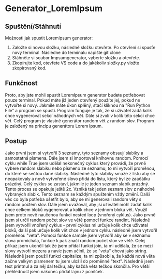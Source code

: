 # Generator_LoremIpsum

## Spuštění/Stáhnutí
Možnosti jak spustit LoremIpsum generator:
1. Založte si novou složku, následně složku otevřete. Po otevření si spusťe nový terminal. Následne do terminalu napište git clone <URL repitory>
2. Stáhněte si soubor Impsumgenerator, vyberte složku a otevřete.
3. Zkopírujte kod, otevřete VS code a do jakékoliv složky.py vložte zkopírovaný kod.
## Funkčnost
Proto, aby jste mohli spustit LoremIpsum generator budete potřebovat pouze terminal. Pokud máte již jeden otevřený použíte jej, pokud ne vytvořte si nový. Jakmile máte úkon splěný, stačí kliknou na "Run Python File" a program se spustí.
Program funguje je tak, že si uživatel zadá kolik chce vygenerovat sekcí náhodných vět. Dále si zvolí v kolik této sekci chce vět.
Celý program je vlastně generátor random vět z random slov. Program je založený na principu generátoru Lorem Ipsum.
## Postup
Jako první jsem si vytvořil 3 seznamy, tyto seznamy obsaují slabiky a samostatná písmena. Dále jsem si importoval knihovnu random. Pomocí cyklu while True jsem udělal nekonečný cyklus který provádí, že prvně vybere random slabiku nebo písmeno ze seznamu, to mi vytvoří proměnou, do které se sečtou dané slabiky. Následně tyto slabiky smaže z listu aby se neopakovaly a nově vytvořené slovo přidá do listu, který byl ze zaačátku prázdný. Celý cyklus se zastaví, jakmile je jeden seznam slabik prázdný. Tento proces se opakuje ještě 2x. Vzniká tak jeden seznam slov z náhodně vybraných slabik. Tento seznam se každým spuštením vždy změní.
Dalši věc co byla potřeba ošetřit bylo, aby se mi generovali random věty s random počtem slov. Dále jsem uvažoval, aby jsi uživatel mohl zadat kolik chce celkem bloků vygenerovat a kolik chce v jednom bloku vět. Využil jsem proto nově naučenou funkci nested loop (vnořený cyklus). Jako prvně jsem si určil random počet slov ve větě pomocí funkce randint. Následně jsem vytvořil vnořený cyklus - první cyklus mi určuje kolik chce uživatel bloků, další pak určuje kolik vět chce v jednom cyklu. následně jsem vytvořil proměnou "veta". Pomocí funkce sample jsem vytvořil aby se v seznamu slova promíchala, funkce k pak značí random počet slov ve větě. Celej příkaz jsem ukončil tak že jsem přidal funkci join, ta mi udělala, že se mezi slovy vytvoří mezera a navíc jsem učinil, že se "veta" chová jako string. Následně jsem použil funkci capitalize, ta mi způsobila, že každá nová věta začne velkým písmenem tu jsem uložil do proměnné "text". Následně jsem text printnul a za něj dal tečku, aby každá věta tečkou skončila. Pro větší přehlednost jsem nakonec přidal lajnu z pomlček.
